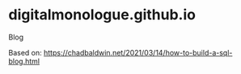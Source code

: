 # digitalmonologue.github.io
Blog

Based on: https://chadbaldwin.net/2021/03/14/how-to-build-a-sql-blog.html
